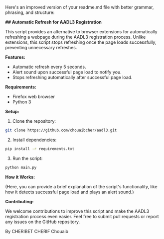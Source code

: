 Here's an improved version of your readme.md file with better grammar, phrasing, and structure:

**## Automatic Refresh for AADL3 Registration**

This script provides an alternative to browser extensions for automatically refreshing a webpage during the AADL3 registration process. Unlike extensions, this script stops refreshing once the page loads successfully, preventing unnecessary refreshes.

**Features:**

* Automatic refresh every 5 seconds.
* Alert sound upon successful page load to notify you.
* Stops refreshing automatically after successful page load.

**Requirements:**

* Firefox web browser
* Python 3

**Setup:**

1. Clone the repository:

```bash
git clone https://github.com/chouaibcher/aadl3.git
```

2. Install dependencies:

```bash
pip install -r requirements.txt
```

3. Run the script:

```bash
python main.py
```

**How it Works:**

(Here, you can provide a brief explanation of the script's functionality, like how it detects successful page load and plays an alert sound.)

**Contributing:**

We welcome contributions to improve this script and make the AADL3 registration process even easier. Feel free to submit pull requests or report any issues on the GitHub repository.


By CHERIBET CHERIF Chouaib
